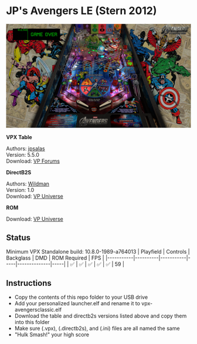 # JP's Avengers LE (Stern 2012)

![Table Preview](https://github.com/bhobman/vpx-previews/blob/878805b69210dfdbefa94b46b955cf7903acc522/vpx-jps-avengers.jpg)

**VPX Table**

Authors: [jpsalas](https://www.vpforums.org/index.php?s=543a5ca562cc33a89debe8ace8834f1e&showuser=277)  
Version: 5.5.0  
Download: [VP Forums](https://www.vpforums.org/index.php?app=downloads&showfile=14537)

**DirectB2S**

Authors: [Wildman](https://vpuniverse.com/profile/5-wildman/)  
Version: 1.0  
Download: [VP Universe](https://vpuniverse.com/files/file/2452-the-avengers-premium-stern-2013/)

**ROM**

Download: [VP Universe](https://vpuniverse.com/files/file/3917-avengers-the-limited-edition-v17/)

## Status 

Minimum VPX Standalone build: 10.8.0-1989-a764013
| Playfield | Controls | Backglass | DMD | ROM Required | FPS | 
|-----------|----------|-----------|-----|--------------|-----|
| :white_check_mark: | :white_check_mark: | :white_check_mark: | :white_check_mark: | :white_check_mark: | 59 |

## Instructions

- Copy the contents of this repo folder to your USB drive
- Add your personalized launcher.elf and rename it to vpx-avengersclassic.elf
- Download the table and directb2s versions listed above and copy them into this folder
- Make sure (.vpx), (.directb2s), and (.ini) files are all named the same
- "Hulk Smash!" your high score
